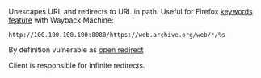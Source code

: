 Unescapes URL and redirects to URL in path. Useful for Firefox [keywords feature](https://support.mozilla.org/en-US/kb/how-search-from-address-bar) with Wayback Machine:
```
http://100.100.100.100:8080/https://web.archive.org/web/*/%s
```

By definition vulnerable as [open redirect](https://cwe.mitre.org/data/definitions/601.html)

Client is responsible for infinite redirects.
